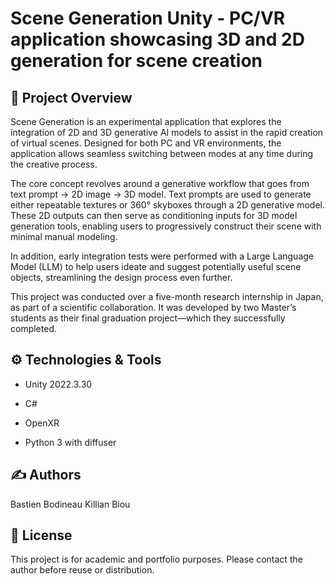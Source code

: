 # Scene Generation Unity - PC/VR application showcasing 3D and 2D generation for scene creation
 
## 📖 Project Overview

Scene Generation is an experimental application that explores the integration of 2D and 3D generative AI models to assist in the rapid creation of virtual scenes. Designed for both PC and VR environments, the application allows seamless switching between modes at any time during the creative process.

The core concept revolves around a generative workflow that goes from text prompt → 2D image → 3D model. Text prompts are used to generate either repeatable textures or 360° skyboxes through a 2D generative model. These 2D outputs can then serve as conditioning inputs for 3D model generation tools, enabling users to progressively construct their scene with minimal manual modeling.

In addition, early integration tests were performed with a Large Language Model (LLM) to help users ideate and suggest potentially useful scene objects, streamlining the design process even further.

This project was conducted over a five-month research internship in Japan, as part of a scientific collaboration. It was developed by two Master’s students as their final graduation project—which they successfully completed.

## ⚙️ Technologies & Tools
+ Unity 2022.3.30

+ C#

+ OpenXR

+ Python 3 with diffuser


## ✍️ Authors
Bastien Bodineau
Killian Biou

## 📄 License
This project is for academic and portfolio purposes. Please contact the author before reuse or distribution.
